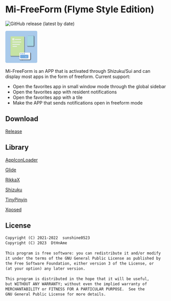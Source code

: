 # Mi-FreeForm (Flyme Style Edition)

![GitHub release (latest by date)](https://img.shields.io/github/v/release/DtHnAme/Mi-FreeForm)

<img src="https://raw.githubusercontent.com/DtHnAme/Mi-FreeForm/master/app/src/main/res/mipmap/ic_launcher.png" width="100"/>

Mi-FreeForm is an APP that is activated through Shizuku/Sui and can display most apps in the form of freeform. Current support:
- Open the favorites app in small window mode through the global sidebar
- Open the favorites app with resident notifications
- Open the favorites app with a tile
- Make the APP that sends notifications open in freeform mode

## Download
[Release](https://github.com/DtHnAme/Mi-FreeForm/releases/)

## Library
[AppIconLoader](https://github.com/zhanghai/AppIconLoader)

[Glide](https://github.com/bumptech/glide)

[RikkaX](https://github.com/RikkaApps/RikkaX)

[Shizuku](https://github.com/RikkaApps/Shizuku)

[TinyPinyin](https://github.com/promeG/TinyPinyin)

[Xposed](https://github.com/rovo89/Xposed)

## License
```
Copyright (C) 2021-2022  sunshine0523
Copyright (C) 2023  DtHnAme

This program is free software: you can redistribute it and/or modify
it under the terms of the GNU General Public License as published by
the Free Software Foundation, either version 3 of the License, or
(at your option) any later version.

This program is distributed in the hope that it will be useful,
but WITHOUT ANY WARRANTY; without even the implied warranty of
MERCHANTABILITY or FITNESS FOR A PARTICULAR PURPOSE.  See the
GNU General Public License for more details.
```
